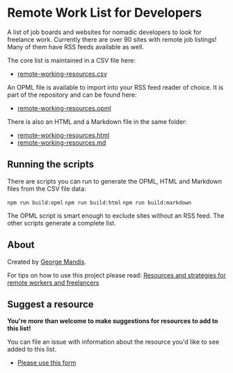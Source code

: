 # Remote Work List for Developers

A list of job boards and websites for nomadic developers to look for freelance work. Currently there are over 90 sites with remote job listings! Many of them have RSS feeds available as well.

The core list is maintained in a CSV file here:

- [remote-working-resources.csv](https://github.com/georgemandis/remote-working-list/blob/main/remote-working-resources.csv)

An OPML file is available to import into your RSS feed reader of choice. It is part of the repository and can be found here:

- [remote-working-resources.opml](https://github.com/georgemandis/remote-working-list/blob/main/dist/remote-working-resources.opml)

There is also an HTML and a Markdown file in the same folder:
- [remote-working-resources.html](https://github.com/georgemandis/remote-working-list/blob/main/dist/remote-working-resources.html)
- [remote-working-resources.md](https://github.com/georgemandis/remote-working-list/blob/main/dist/remote-working-resources.md)

## Running the scripts

There are scripts you can run to generate the OPML, HTML and Markdown files from the CSV file data:

`npm run build:opml`
`npm run build:html`
`npm run build:markdown`

The OPML script is smart enough to exclude sites without an RSS feed. The other scripts generate a complete list.

## About 
Created by [George Mandis](https://george.mand.is).

For tips on how to use this project please read: [Resources and strategies for remote workers and freelancers
](https://george.mand.is/2017/10/resources-and-strategies-for-remote-workers-and-freelancers/)

## Suggest a resource

**You're more than welcome to make suggestions for resources to add to this list!**


You can file an issue with information about the resource you'd like to see added to this list.

- [Please use this form](https://github.com/georgemandis/remote-working-list/issues/new?assignees=georgemandis&labels=suggested&template=feature_request.yml&title=%5BSuggested%5D%3A+)
